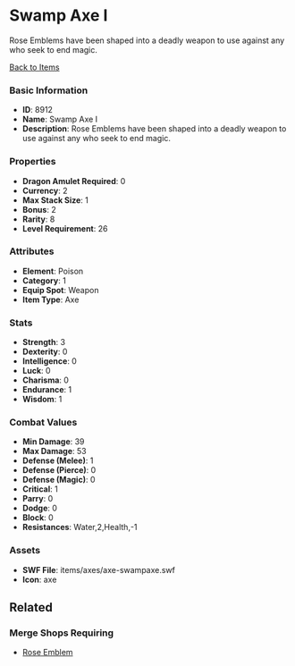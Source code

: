 # Swamp Axe I

Rose Emblems have been shaped into a deadly weapon to use against any who seek to end magic.

[Back to Items](../items.md)

### Basic Information

- **ID**: 8912
- **Name**: Swamp Axe I
- **Description**: Rose Emblems have been shaped into a deadly weapon to use against any who seek to end magic.

### Properties

- **Dragon Amulet Required**: 0
- **Currency**: 2
- **Max Stack Size**: 1
- **Bonus**: 2
- **Rarity**: 8
- **Level Requirement**: 26

### Attributes

- **Element**: Poison
- **Category**: 1
- **Equip Spot**: Weapon
- **Item Type**: Axe

### Stats

- **Strength**: 3
- **Dexterity**: 0
- **Intelligence**: 0
- **Luck**: 0
- **Charisma**: 0
- **Endurance**: 1
- **Wisdom**: 1

### Combat Values

- **Min Damage**: 39
- **Max Damage**: 53
- **Defense (Melee)**: 1
- **Defense (Pierce)**: 0
- **Defense (Magic)**: 0
- **Critical**: 1
- **Parry**: 0
- **Dodge**: 0
- **Block**: 0
- **Resistances**: Water,2,Health,-1

### Assets

- **SWF File**: items/axes/axe-swampaxe.swf
- **Icon**: axe

## Related

### Merge Shops Requiring

- [Rose Emblem](../merge-shops/131-rose-emblem.md)

